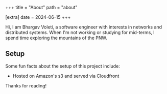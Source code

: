 +++
title = "About"
path = "about"

[extra]
date = 2024-06-15
+++

Hi, I am Bhargav Voleti, a software engineer with interests in  networks and
distributed systems. When I'm not working or studying for mid-terms, I spend time exploring the mountains of the PNW.

## Setup

Some fun facts about the setup of this project include:

* Hosted on Amazon's s3 and served via Cloudfront

Thanks for reading!
